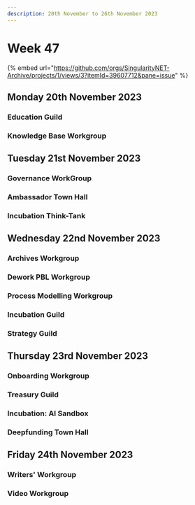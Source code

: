 ```yaml
---
description: 20th November to 26th November 2023
---
```


# Week 47

{% embed url="https://github.com/orgs/SingularityNET-Archive/projects/1/views/3?itemId=39607712&pane=issue" %}

## Monday 20th November 2023 <a href="#docs-internal-guid-3db19ebe-7fff-3774-48aa-6a45e997dca4" id="docs-internal-guid-3db19ebe-7fff-3774-48aa-6a45e997dca4"></a>

### Education Guild

### Knowledge Base Workgroup

## Tuesday 21st November  2023

### Governance WorkGroup

### Ambassador Town Hall

### Incubation Think-Tank

## Wednesday 22nd November 2023

### Archives Workgroup

### Dework PBL Workgroup

### Process Modelling Workgroup

### Incubation Guild

### Strategy Guild

## Thursday 23rd November  2023

### Onboarding Workgroup

### Treasury Guild

### Incubation: AI Sandbox

### Deepfunding Town Hall

## Friday 24th November  2023

### Writers' Workgroup

### Video Workgroup
